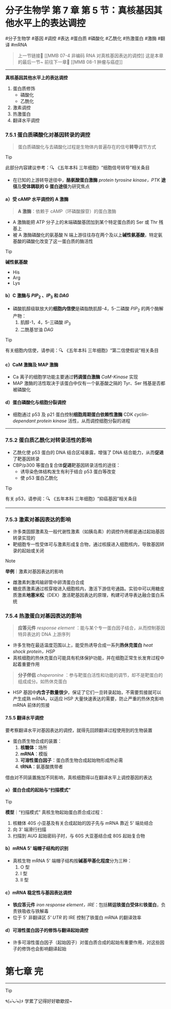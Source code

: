 # 分子生物学 第 7 章 第 5 节：真核基因其他水平上的表达调控
#分子生物学 #基因 #调控 #表达 #蛋白质 #磷酸化 #乙酰化 #热激蛋白 #激酶 #翻译 #mRNA 

> 上一节链接🔗 [[MMB 07-4 非编码 RNA 对真核基因表达的调控]]
> 这是本章的最后一节~
> 前往下一章🚀 [[MMB 08-1 肿瘤与癌症]]

---

**真核基因其他水平上的表达调控**
1. 蛋白质修饰
	- 磷酸化
	- 乙酰化
2. 激素调控
3. 热激蛋白
4. 翻译水平调控

### 7.5.1 蛋白质磷酸化对基因转录的调控

> 蛋白质磷酸化与去磷酸化过程是生物体内普遍存在的信号**转导**调节方式

> [!TIP] 
> 此部分内容建议参考：🔍 《五年本科 三年细胞》“细胞信号转导”相关条目

- 在已知的上游转导途径中，**酪氨酸蛋白激酶** *protein tyrosine kinase，PTK* **途径**及**受体耦联的 G 蛋白途径**为研究焦点

#### a）受 cAMP 水平调控的 A 激酶

> **A 激酶**：依赖于 cAMP（环磷酸腺苷）的蛋白激酶

- A 激酶能把 ATP 分子上的末端磷酸基团加到某个特定蛋白质的 Ser 或 Thr 残基上
- 被 A 激酶磷酸化的氨基酸 N 端上游往往存在两个及以上**碱性氨基酸**，特定氨基酸的磷酸化改变了这一蛋白质的酶活性

> [!TIP]
> **碱性氨基酸**
> - His
> - Arg
> - Lys

#### b）C 激酶与 $PIP_2$ 、$IP_3$ 和 $DAG$
- 磷酸肌醇级联放大的**细胞内信使**是磷脂酰肌醇-4，5-二磷酸 $PIP_2$ 的两个酶解产物：
	1. 肌醇-1，4，5-三磷酸 $IP_3$ 
	2. 二酰基甘油 $DAG$

> [!TIP]
> 有关细胞内信使，请参阅：🔍 《五年本科 三年细胞》“第二信使假说”相关条目


#### c）CaM 激酶及 MAP 激酶

- Ca 离子的细胞学功能主要通过**钙调蛋白激酶** *CaM-Kinase* 实现
- MAP 激酶的活性取决于该蛋白中仅有一个氨基酸之隔的 Tyr、Ser 残基是否都被磷酸化

#### d）蛋白磷酸化与细胞分裂调控

- 细胞通过 p53 及 p21 蛋白控制**细胞周期蛋白依赖性激酶** CDK *cyclin-dependant protein kinase* 活性，从而调控细胞分裂的进程

---
### 7.5.2 蛋白质乙酰化对转录活性的影响

- 乙酰化使 p53 蛋白的 DNA 结合区域暴露，增强了 DNA 结合能力，从而**促进**了靶基因转录
- CBP/p300 等蛋白复合体**促进**靶基因转录活性的途径：
	- 诱导染色体结构发生有利于结合 p53 蛋白等改变
	- 使 p53 蛋白乙酰化

> [!TIP]
> 有关 p53，请参阅：🔍 《五年本科 三年细胞》“抑癌基因”相关条目

---
### 7.5.3 激素对基因表达的影响

- 许多类固醇激素及一般代谢性激素（如胰岛素）的调控作用都是通过起始基因转录实现的
- 靶细胞专一性受体可与激素形成复合物，通过核膜进入细胞核内，导致基因转录的起始或关闭

> [!NOTE]
> **举例**｜激素对基因表达的影响
> - 雌激素刺激鸡输卵管中卵清蛋白合成
> - 糖皮质激素通过核穿梭进入细胞核内，激活下游信号通路。实验中可以用糖皮质激素**地塞米松**（DEX）激活靶基因表达的原理，构建可诱导表达融合蛋白系统


### 7.5.4 热激蛋白对基因表达的影响

> **应答元件** *response element* ：能与某个专一蛋白因子结合，从而控制基因特异表达的 DNA 上游序列

- 许多生物在最适温度范围以上，能受热诱导合成一系列**热休克蛋白** *heat shock protein，HSP*
- 真核细胞的热休克蛋白可能具有机体保护功能，并在细胞正常生长发育过程中起着重要作用

> **分子伴侣** *chaperonine* ：参与靶蛋白活性和功能的调节，却不是靶蛋白的组成成分。如热休克蛋白

- HSP 基因中**内含子数量很少**，保证了它们一旦转录起始，不需要剪接就可以产生成熟 mRNA，以适应 HSP 大量快速表达的需要，防止严重的热休克影响 mRNA 前体的剪接

#### 7.5.5 翻译水平调控

要考察翻译水平对基因表达的调控，就得先回顾翻译过程使用到的生物装置

- 蛋白质生物合成的装置：
	1. **核糖体**：场所
	2. **mRNA**：模版
	3. **可溶性蛋白因子**：蛋白质生物合成起始物形成所必需
	4. **tRNA**：氨基酸携带者

借由对不同装置施加不同影响，真核细胞得以在翻译水平上调控基因的表达

#### a）蛋白合成的起始与“扫描模式”

> [!TIP]
> **模型**｜“扫描模式”
> 真核生物起始蛋白质合成过程：
> 1. 核糖体 40S 小亚基及有关合成起始的因子先与 mRNA 靠近 5' 端处结合
> 2. 向 3' 端滑行扫描
> 3. 扫描到 AUG 起始密码子时，与 60S 大亚基结合成 80S 起始复合物

#### b）mRNA 5' 端帽子结构的识别

- 真核生物 mRNA 5' 端帽子结构按**碱基甲基化程度**分为三种：
	1. O 型
	2. I 型
	3. II 型

#### c）mRNA 稳定性与基因表达调控

- **铁应答元件** *iron response element，IRE*：包括**转运铁蛋白受体**和**铁蛋白**，负责铁吸收与铁解毒
- 位于 5' 非翻译区 *5' UTR* 的 IRE 控制了铁蛋白 mRNA 的翻译效率

#### d）可溶性蛋白因子的修饰与翻译起始调控

- 许多可溶性蛋白因子（起始因子）对蛋白质合成的起始有重要作用，对这些因子的修饰也会影响翻译起始

# 第七章 完
---
> [!TIP]
> ٩(๑˃̵ᴗ˂̵๑)۶ 学累了记得好好歇歇捏~
